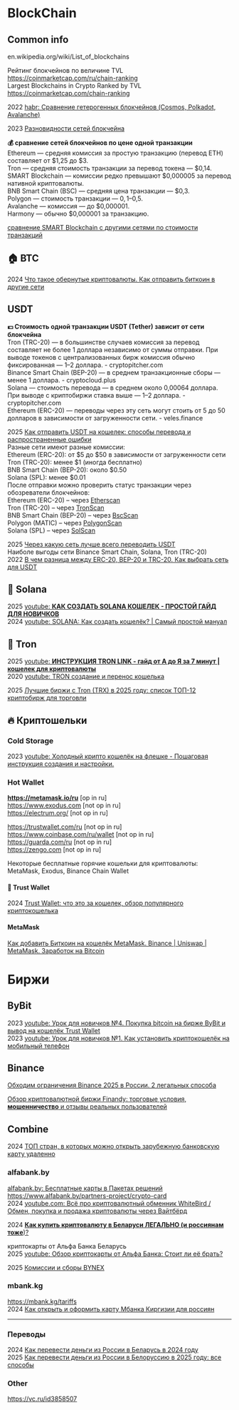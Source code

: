 # BlockChain

## Common info
en.wikipedia.org/wiki/List_of_blockchains             

Рейтинг блокчейнов по величине TVL            
https://coinmarketcap.com/ru/chain-ranking                       
Largest Blockchains in Crypto Ranked by TVL            
https://coinmarketcap.com/chain-ranking             

2022 [habr: Сравнение гетерогенных блокчейнов (Cosmos, Polkadot, Avalanche)](https://habr.com/ru/articles/673110/)             

2023 [Разновидности сетей блокчейна](https://vc.ru/id1390146/581191-raznovidnosti-setei-blokcheina)            

**💰 сравнение сетей блокчейнов по цене одной транзакции**              
Ethereum — средняя комиссия за простую транзакцию (перевод ETH) составляет от $1,25 до $3.                   
Tron — средняя стоимость транзакции за перевод токена — $0,14.                      
SMART Blockchain — комиссии редко превышают $0,000005 за перевод нативной криптовалюты.                  
BNB Smart Chain (BSC) — средняя цена транзакции — $0,3.                        
Polygon — стоимость транзакции — $0,1–$0,5.                      
Avalanche — комиссия — до $0,000001.                          
Harmony — обычно $0,000001 за транзакцию.                      

[сравнение SMART Blockchain с другими сетями по стоимости транзакций](https://blog.ultima.io/ru/chto-deshevle-sravnenie-smart-blockchain-s-drugimi-setyami-po-stoimosti-tranzakcij/)       

## 🏠 BTC            
2024 [Что такое обернутые криптовалюты. Как отправить биткоин в другие сети](https://www.rbc.ru/crypto/news/66e41c809a79470acc05606d?from=copy])                      

## USDT 
**💵 Стоимость одной транзакции USDT (Tether) зависит от сети блокчейна**                         
Tron (TRC-20) — в большинстве случаев комиссия за перевод составляет не более 1 доллара независимо от суммы отправки. При выводе токенов с централизованных бирж комиссия обычно фиксированная — 1–2 доллара. - cryptopitcher.com                    
Binance Smart Chain (BEP-20) — в среднем транзакционные сборы — менее 1 доллара. - cryptocloud.plus                     
Solana — стоимость перевода — в среднем около 0,00064 доллара. При выводе с криптобиржи ставка выше — 1–2 доллара. - cryptopitcher.com                 
Ethereum (ERC-20) — переводы через эту сеть могут стоить от 5 до 50 долларов в зависимости от загруженности сети. - veles.finance                    

2025 [Как отправить USDT на кошелек: способы перевода и распространенные ошибки](https://veles.finance/ru/blog/post/how-send-usdt-methods-blockchain-choice-common-mistakes)           
Разные сети имеют разные комиссии:                 
Ethereum (ERC-20): от $5 до $50 в зависимости от загруженности сети                      
Tron (TRC-20): менее $1 (иногда бесплатно)                       
BNB Smart Chain (BEP-20): около $0.50                               
Solana (SPL): менее $0.01                           
После отправки можно проверить статус транзакции через обозреватели блокчейнов:                         
Ethereum (ERC-20) – через [Etherscan](https://etherscan.io/)                                      
Tron (TRC-20) – через [TronScan](https://tronscan.org/)                                   
BNB Smart Chain (BEP-20) – через [BscScan](https://bscscan.com/)                                        
Polygon (MATIC) – через [PolygonScan](https://polygonscan.com/)                         
Solana (SPL) – через [SolScan](https://solscan.io/)                                 


2025 [Через какую сеть лучше всего переводить USDT](https://cryptopitcher.com/ru/blog/set-dlya-perevoda-usdt)               
Наиболе выгоды сети Binance Smart Chain, Solana, Tron (TRC-20)               
2022 [В чем разница между ERC-20, BEP-20 и TRC-20. Как выбрать сеть для USDT](https://vc.ru/crypto/562930-v-chem-raznica-mezhdu-erc-20-bep-20-i-trc-20-kak-vybrat-set-dlya-usdt)         

## 🔴 Solana                          
2025 [youtube: **КАК СОЗДАТЬ SOLANA КОШЕЛЕК - ПРОСТОЙ ГАЙД ДЛЯ НОВИЧКОВ**](https://www.youtube.com/watch?v=FsplB8Qvna0)           
2024 [youtube: SOLANA: Как создать кошелёк? | Самый простой мануал](https://www.youtube.com/watch?v=PXnsisT0UPo)              

## 🔴 Tron             
2025 [youtube: **ИНСТРУКЦИЯ TRON LINK - гайд от А до Я за 7 минут | кошелек для криптовалюты**](https://www.youtube.com/watch?v=uUCqVmWuQNY)                
2020 [youtube: TRON создание и перенос кошелька](https://www.youtube.com/watch?v=XVACRHvT64o)                 

2025 [Лучшие биржи с Tron (TRX) в 2025 году: список ТОП-12 криптобирж для торговли](https://profinvestment.com/exchanges-tron-trx)                         


## 🔥 Криптошельки                           
### Cold Storage
2023 [youtube: Холодный крипто кошелёк на флешке - Пошаговая инструкция создания и настройки. ](https://www.youtube.com/watch?v=ICfzmazG-HQ)         


### Hot Wallet
**https://metamask.io/ru**    [op in ru]                       
https://www.exodus.com    [not op in ru]                           
https://electrum.org/     [not op in ru]                            

https://trustwallet.com/ru  [not op in ru]                            
https://www.coinbase.com/ru/wallet  [not op in ru]                            
https://guarda.com/ru  [not op in ru]                            
https://zengo.com  [not op in ru]                            

Некоторые бесплатные горячие кошельки для криптовалюты: MetaMask, Exodus, Binance Chain Wallet

#### 💜 Trust Wallet
2024 [Trust Wallet: что это за кошелек, обзор популярного криптокошелька](https://vc.ru/crypto/1199833-trust-wallet-chto-eto-za-koshelek-obzor-populyarnogo-kriptokoshelka)          

#### MetaMask
[ Как добавить Биткоин на кошелёк MetaMask. Binance | Uniswap | MetaMask. Заработок на Bitcoin ](https://www.youtube.com/watch?v=qyYaA-Zx9VE)                            

     

# Биржи
## ByBit
2023 [youtube: Урок для новичков №4. Покупка bitcoin на бирже ByBit и вывод на кошелёк Trust Wallet](https://www.youtube.com/watch?v=N7Sx1AOOfiU)      
2023 [youtube: Урок для новичков №1. Как установить криптокошелёк на мобильный телефон](https://www.youtube.com/watch?v=OjUqG6dGjLU)          

## Binance
[Обходим ограничения Binance 2025 в России. 2 легальных способа](https://tradingstar.org/binance_rf)           

[Обзор криптовалютной биржи Finandy: торговые условия, **мошенничество** и отзывы реальных пользователей](https://cryptorussia.ru/finandy-com-ru-moshennichestvo)                 


## Combine            
2024 [ТОП стран, в которых можно открыть зарубежную банковскую карту удаленно](https://companies.rbc.ru/news/o9GTF4robu/top-stran-v-kotoryih-mozhno-otkryit-zarubezhnuyu-bankovskuyu-kartu-udalenno/)                   

### alfabank.by                                   
[alfabank.by: Бесплатные карты в Пакетах решений](https://www.alfabank.by/besmart/)        
https://www.alfabank.by/partners-project/crypto-card            
2024 [youtube.com: Всё про криптовалютный обменник WhiteBird / Обмен, покупка и продажа криптовалюты через Вайтбёрд](https://www.youtube.com/watch?v=9BaV93_XBpE)      

2024 [**Как купить криптовалюту в Беларуси ЛЕГАЛЬНО (и россиянам тоже**)?](https://vc.ru/crypto/1379328-kak-kupit-kriptovalyutu-v-belarusi-legalno-i-rossiyanam-tozhe)         

криптокарты от Альфа Банка Беларусь                 
2025 [youtube: Обзор криптокарты от Альфа Банка: Стоит ли её брать?](https://www.youtube.com/watch?v=d6kWmptaptQ)        

2025 [Комиссии и сборы BYNEX](https://www.youtube.com/watch?v=9BaV93_XBpE)                  

### mbank.kg                  
https://mbank.kg/tariffs                       
2024 [Как открыть и оформить карту Мбанка Киргизии для россиян](https://vc.ru/money/1714189-kak-otkryt-i-oformit-kartu-mbanka-kirgizii-dlya-rossiyan)                
- - -
### Переводы          
2024 [Как перевести деньги из России в Беларусь в 2024 году](https://www.sravni.ru/text/kak-perevesti-dengi-iz-rossii-v-belarus-v-2024-godu/)               
2025 [Как перевести деньги из России в Белоруссию в 2025 году: все способы](https://www.banki.ru/news/daytheme/?id=11014403)                      

### Other
https://vc.ru/id3858507          



